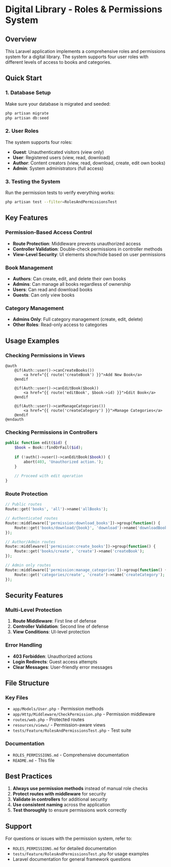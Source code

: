 # Digital Library - Roles & Permissions System

## Overview
This Laravel application implements a comprehensive roles and permissions system for a digital library. The system supports four user roles with different levels of access to books and categories.

## Quick Start

### 1. Database Setup
Make sure your database is migrated and seeded:
```bash
php artisan migrate
php artisan db:seed
```

### 2. User Roles
The system supports four roles:
- **Guest**: Unauthenticated visitors (view only)
- **User**: Registered users (view, read, download)
- **Author**: Content creators (view, read, download, create, edit own books)
- **Admin**: System administrators (full access)

### 3. Testing the System
Run the permission tests to verify everything works:
```bash
php artisan test --filter=RolesAndPermissionsTest
```

## Key Features

### Permission-Based Access Control
- **Route Protection**: Middleware prevents unauthorized access
- **Controller Validation**: Double-check permissions in controller methods
- **View-Level Security**: UI elements show/hide based on user permissions

### Book Management
- **Authors**: Can create, edit, and delete their own books
- **Admins**: Can manage all books regardless of ownership
- **Users**: Can read and download books
- **Guests**: Can only view books

### Category Management
- **Admins Only**: Full category management (create, edit, delete)
- **Other Roles**: Read-only access to categories

## Usage Examples

### Checking Permissions in Views
```blade
@auth
    @if(Auth::user()->canCreateBooks())
        <a href="{{ route('createBook') }}">Add New Book</a>
    @endif
    
    @if(Auth::user()->canEditBook($book))
        <a href="{{ route('editBook', $book->id) }}">Edit Book</a>
    @endif
    
    @if(Auth::user()->canManageCategories())
        <a href="{{ route('createCategory') }}">Manage Categories</a>
    @endif
@endauth
```

### Checking Permissions in Controllers
```php
public function edit($id) {
    $book = Book::findOrFail($id);
    
    if (!auth()->user()->canEditBook($book)) {
        abort(403, 'Unauthorized action.');
    }
    
    // Proceed with edit operation
}
```

### Route Protection
```php
// Public routes
Route::get('books', 'all')->name('allBooks');

// Authenticated routes
Route::middleware(['permission:download_books'])->group(function() {
    Route::get('books/download/{book}', 'download')->name('downloadBook');
});

// Author/Admin routes
Route::middleware(['permission:create_books'])->group(function() {
    Route::get('books/create', 'create')->name('createBook');
});

// Admin only routes
Route::middleware(['permission:manage_categories'])->group(function() {
    Route::get('categories/create', 'create')->name('createCategory');
});
```

## Security Features

### Multi-Level Protection
1. **Route Middleware**: First line of defense
2. **Controller Validation**: Second line of defense
3. **View Conditions**: UI-level protection

### Error Handling
- **403 Forbidden**: Unauthorized actions
- **Login Redirects**: Guest access attempts
- **Clear Messages**: User-friendly error messages

## File Structure

### Key Files
- `app/Models/User.php` - Permission methods
- `app/Http/Middleware/CheckPermission.php` - Permission middleware
- `routes/web.php` - Protected routes
- `resources/views/` - Permission-aware views
- `tests/Feature/RolesAndPermissionsTest.php` - Test suite

### Documentation
- `ROLES_PERMISSIONS.md` - Comprehensive documentation
- `README.md` - This file

## Best Practices

1. **Always use permission methods** instead of manual role checks
2. **Protect routes with middleware** for security
3. **Validate in controllers** for additional security
4. **Use consistent naming** across the application
5. **Test thoroughly** to ensure permissions work correctly

## Support

For questions or issues with the permission system, refer to:
- `ROLES_PERMISSIONS.md` for detailed documentation
- `tests/Feature/RolesAndPermissionsTest.php` for usage examples
- Laravel documentation for general framework questions
